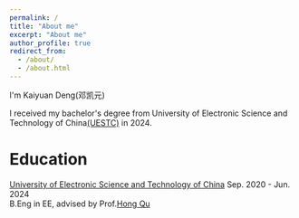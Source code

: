 ```yaml
---
permalink: /
title: "About me"
excerpt: "About me"
author_profile: true
redirect_from: 
  - /about/
  - /about.html
---
```


I'm Kaiyuan Deng(邓凯元)

I received my bachelor's degree from University of Electronic Science and Technology of China[(UESTC)](https://www.uestc.edu.cn/) in 2024.

Education
======
[University of Electronic Science and Technology of China](https://www.uestc.edu.cn/)   Sep. 2020 - Jun. 2024 <br/> 
B.Eng in EE,  advised by Prof.[Hong Qu](https://yjsjy.uestc.edu.cn/gmis/jcsjgl/dsfc/dsgrjj/11006?yxsh=08) 

